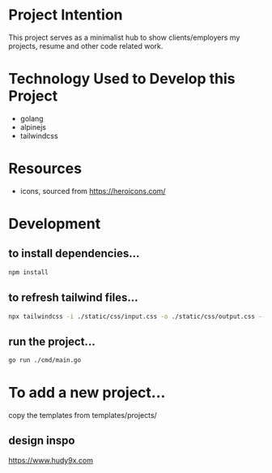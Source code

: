 # Project Intention
This project serves as a minimalist hub to show clients/employers my projects, resume and other code related work.

# Technology Used to Develop this Project
- golang
- alpinejs
- tailwindcss

<!-- # Application Architecture Overview -->

# Resources
- icons, sourced from https://heroicons.com/

# Development

## to install dependencies...
```bash
npm install
```

## to refresh tailwind files...
```bash
npx tailwindcss -i ./static/css/input.css -o ./static/css/output.css --watch
```

## run the project...
```bash
go run ./cmd/main.go
```

# To add a new project...
copy the templates from templates/projects/

## design inspo
https://www.hudy9x.com


